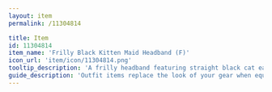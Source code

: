 ```yaml
---
layout: item
permalink: /11304814

title: Item
id: 11304814
item_name: 'Frilly Black Kitten Maid Headband (F)'
icon_url: 'item/icon/11304814.png'
tooltip_description: 'A frilly headband featuring straight black cat ears.'
guide_description: 'Outfit items replace the look of your gear when equipped.'
---
```

